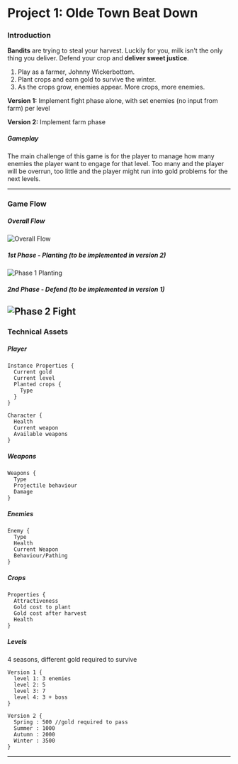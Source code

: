 # Project 1: Olde Town Beat Down

### Introduction

**Bandits** are trying to steal your harvest. Luckily for you, milk isn't the only thing you deliver. Defend your crop and **deliver sweet justice**.

1. Play as a farmer, Johnny Wickerbottom.
2. Plant crops and earn gold to survive the winter.
3. As the crops grow, enemies appear. More crops, more enemies.

**Version 1:** Implement fight phase alone, with set enemies (no input from farm) per level

**Version 2:** Implement farm phase

##### Gameplay
The main challenge of this game is for the player to manage how many enemies the player want to engage for that level. Too many and the player will be overrun, too little and the player might run into gold problems for the next levels.


---
### Game Flow

##### Overall Flow
![Overall Flow](/assets/images/overallFlow.svg)

##### 1st Phase - Planting (to be implemented in version 2)
![Phase 1 Planting](/assets/images/plantingPhase.svg)


##### 2nd Phase - Defend (to be implemented in version 1)
![Phase 2 Fight](/assets/images/fightPhase.svg)
---

### Technical Assets

##### Player
```
Instance Properties {
  Current gold
  Current level
  Planted crops {
    Type
  }
}

Character {
  Health
  Current weapon
  Available weapons
}
```
##### Weapons
```
Weapons {
  Type
  Projectile behaviour
  Damage
}
```


##### Enemies
```
Enemy {
  Type
  Health
  Current Weapon
  Behaviour/Pathing
}
```

##### Crops
```
Properties {
  Attractiveness
  Gold cost to plant
  Gold cost after harvest
  Health
}

```

##### Levels

4 seasons, different gold required to survive
```
Version 1 {
  level 1: 3 enemies
  level 2: 5
  level 3: 7
  level 4: 3 + boss
}

Version 2 {
  Spring : 500 //gold required to pass
  Summer : 1000
  Autumn : 2000
  Winter : 3500
}
```
---
